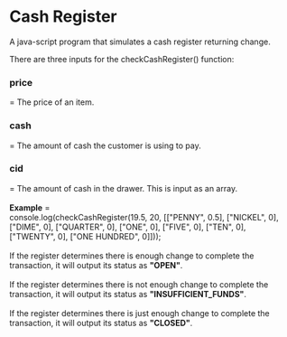 # Cash Register
A java-script program that simulates a cash register returning change.

There are three inputs for the checkCashRegister() function:
<br>
<h3>price</h3> = The price of an item.
<br>
<h3>cash</h3> = The amount of cash the customer is using to pay.
<br>
<h3>cid</h3> = The amount of cash in the drawer. This is input as an array.
<br><br>
<b>Example</b> =
<br>
console.log(checkCashRegister(19.5, 20, [["PENNY", 0.5], ["NICKEL", 0], ["DIME", 0], ["QUARTER", 0], ["ONE", 0], ["FIVE", 0], ["TEN", 0], ["TWENTY", 0], ["ONE HUNDRED", 0]]));
<br><br>
If the register determines there is enough change to complete the transaction, it will output its status as <b>"OPEN"</b>.
<br><br>
If the register determines there is not enough change to complete the transaction, it will output its status as <b>"INSUFFICIENT_FUNDS"</b>.
<br><br>
If the register determines there is just enough change to complete the transaction, it will output its status as <b>"CLOSED"</b>.

